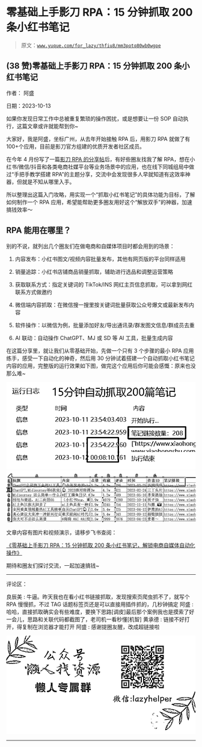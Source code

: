 # 零基础上手影刀 RPA：15 分钟抓取 200 条小红书笔记

> 原文：[`www.yuque.com/for_lazy/thfiu8/mm3potq80wb0wgpe`](https://www.yuque.com/for_lazy/thfiu8/mm3potq80wb0wgpe)

## (38 赞)零基础上手影刀 RPA：15 分钟抓取 200 条小红书笔记

作者： 阿盛

日期：2023-10-13

如果你发现日常工作中总被重复繁琐的操作困扰，或是想要让一份 SOP 自动执行，这篇文章或许就能帮到你~

大家好，我是阿盛，坐标广州，从去年开始接触 RPA 后，用影刀 RPA 就做了有 100+个应用，目前是影刀官方组建的优质开发者社区成员。

在今年 4 月份写了一篇[影刀 RPA 的分享帖](https://t.zsxq.com/13vNnAd89)后，有好些圈友找我了解 RPA，想在小红书/微信/抖音和各类电商社媒平台等业务场景中的应用，也在线下同城组局中做过“手把手教学搭建 RPA”的主题分享，交流中会发现很多人早就知道有这效率神器，但就是不知从哪里入手。

所以整理出这篇入门攻略，用实现一个“抓取小红书笔记”的具体功能为目标，了解如何制作一个 RPA 应用，希望能帮助更多圈友用好这个“解放双手”的神器，加速搞钱效率～

## RPA 能用在哪里？

别的不说，就列出几个圈友们在做电商和自媒体项目时都会用到的场景：

1.  内容发布：小红书图文/视频内容批量发布，其他有网页版的平台同样适用

2.  销量追踪：小红书店铺商品销量抓取，辅助进行选品和调整运营策略

3.  获取联系方式：指定关键词的 TikTok/INS 网红主页信息抓取，可以拿到网红联系方式做邀约

4.  微信端内容抓取：在微信搜一搜里按关键词批量获取公众号爆文或最新发布内容

5.  软件操作：以微信为例，批量添加好友/导出通讯录/群发图文信息/群成员去重

6.  AI 联动：自动操作 ChatGPT、MJ 或 SD 等 AI 工具，批量生成内容

在这篇分享里，就让我们从零基础开始，先做一个只有 3 个步骤的最小 RPA 应用练手，感受一下自动化的神奇，然后用 30 分钟试着搭建一个自动抓取小红书笔记内容的应用，完整版的运行效果如下图，做完这个应用后你可能会感慨：原来也没那么难~

![](img/0c20c14e5415a6d70855740fe6882701.png)![](img/07eb891592274ad4bb08120a40c13cde.png)

文章内容有图片和视频演示，请移步飞书查阅：

[《零基础上手影刀 RPA：15 分钟抓取 200 条小红书笔记，解锁电商自媒体自动化操作》](https://ih195hg9y3.feishu.cn/docx/O6v0dOMabodxuxxNQGdctnnun3f)

期待和圈友们探讨交流，一起加速搞钱~

* * *

评论区：

良辰美 : 牛逼。昨天我也在看小红书链接抓取，发现搜索页爬虫抓不了，就写个 RPA 慢慢抓，不过 TAG 话题标签页还是可以直接用插件抓的，几秒钟搞定
阿盛 : 哈哈，直接抓取确实会有些难度，要换下思路[调皮]最后那个案例我也是摸索了好一会儿，思路和关联代码都截图了，老司机一看秒懂[机智]
黄承德 : 链接不好打开，得复制在浏览器才能打开
阿盛 : 感谢提圈友醒，改成超链接啦

![](img/1c37d505930596d12a88ab23e11aa07a.png)

* * *
